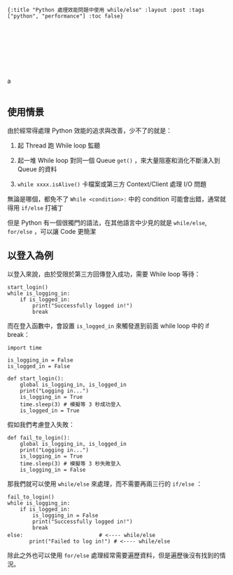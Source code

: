     {:title "Python 處理效能問題中使用 while/else" :layout :post :tags ["python", "performance"] :toc false}


# 　

<img src="\\/img/not-by-ai/tw/Written By Human/SVG/Written-By-Human-Not-By-AI-Badge-white.svg" alt="" align="left" title="image title" class="img" /><br/><br/>
a
<img src=".\\/img/not-by-ai/tw/Written By Human/SVG/Written-By-Human-Not-By-AI-Badge-white.svg" alt="" align="left" title="image title" class="img" /><br/><br/>


## 使用情景

由於經常得處理 Python 效能的追求與改善，少不了的就是：

1.  起 Thread 跑 While loop 監聽

2.  起一堆 While loop 對同一個 Queue `get()` ，來大量阻塞和消化不斷湧入到 Queue 的資料

3.  `while xxxx.isAlive()` 卡檔案或第三方 Context/Client 處理 I/O 問題

無論是哪個，都免不了 `While <condition>:` 中的 condition 可能會出錯，通常就得用 `if/else` 打補丁

但是 Python 有一個很獨門的語法，在其他語言中少見的就是 `while/else`, `for/else` ，可以讓 Code 更簡潔


## 以登入為例

以登入來說，由於受限於第三方回傳登入成功，需要 While loop 等待：

    start_login()
    while is_logging_in:
        if is_logged_in:
            print("Successfully logged in!")
            break

而在登入函數中，會設置 `is_logged_in` 來觸發進到前面 while loop 中的 if break：

    import time
    
    is_logging_in = False
    is_logged_in = False
    
    def start_login():
        global is_logging_in, is_logged_in
        print("Logging in...")
        is_logging_in = True
        time.sleep(3) # 模擬等 3 秒成功登入
        is_logged_in = True

假如我們考慮登入失敗：

    def fail_to_login():
        global is_logging_in, is_logged_in
        print("Logging in...")
        is_logging_in = True
        time.sleep(3) # 模擬等 3 秒失敗登入
        is_logging_in = False

那我們就可以使用 `while/else` 來處理，而不需要再兩三行的 `if/else` ：

    fail_to_login()
    while is_logging_in:
        if is_logged_in:
            is_logging_in = False
            print("Successfully logged in!")
            break
    else:　　　　　　　　　　　　　　 # <---- while/else
           print("Failed to log in!") # <---- while/else

除此之外也可以使用 `for/else` 處理經常需要遍歷資料，但是遍歷後沒有找到的情況。

